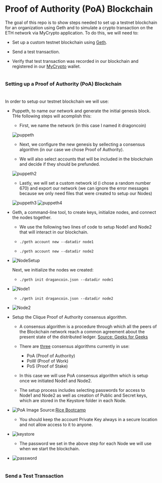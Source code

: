 #
# Proof of Authority (PoA) Blockchain 


The goal of this repo is to show steps needed to set up a testnet blockchain for an organization using Geth and to simulate a crypto transaction on the ETH network via MyCrypto application. To do this, we will need to:


* Set up a custom testnet blockchain using [Geth](https://geth.ethereum.org/).


* Send a test transaction.

* Verify that test transaction was recorded in our blockchain and registered in our [MyCrypto](https://mycrypto.com/account) wallet.

#
### Setting up a Proof of Authority (PoA) Blockchain
#
In order to setup our testnet blockchain we will use:

* Puppeth, to name our network and generate the initial genesis block. THe following steps will acomplish this:

    * First, we name the network (in this case I named it dragoncoin)

    ![puppeth](images/Screen_Shot1.png)

    * Next, we configure the new genesis by sellecting a consensus algorithm (in our case we chose Proof of Authority).

    * We will also select accounts that will be included in the blockchain and decide if they should be prefunded.

    ![puppeth2](images/Screen_Shot2.png)

    * Lastly, we will set a custom network id (i chose a random number 670) and export our network (we can ignore the error messages because we only need files that were created to setup our Nodes)

    ![puppeth3](images/Screen_Shot3.png)
    ![puppeth4](images/Screen_Shot4.png)


* Geth, a command-line tool, to create keys, initialize nodes, and connect the nodes together.

    * We use the following two lines of code to setup Node1 and Node2 that will interact in our blockchain.

    * `./geth account new --datadir node1`
    * `./geth account new --datadir node2`

* ![NodeSetup](images/Screen_Shot7.png)

    Next, we initialize the nodes we created:

    * `./geth init dragancoin.json --datadir node1`

* ![Node1](images/Screen_Shot5.png)

    * `./geth init dragancoin.json --datadir node2`

* ![Node2](images/Screen_Shot6.png)

* Setup the Clique Proof of Authority consensus algorithm.

    * A consensus algorithm is a procedure through which all the peers of the Blockchain network reach a common agreement about the present state of the distributed ledger. [Source: Geeks for Geeks](https://www.geeksforgeeks.org/consensus-algorithms-in-blockchain/)

    * There are [three](https://www.geeksforgeeks.org/consensus-algorithms-in-blockchain/) consensus algorithms currently in use:
    
        * PoA (Proof of Authority) 
        * PoW (Proof of Work)
        * PoS (Proof of Stake)

    * In this case we will use PoA consensus algorithm which is setup once we initiated Node1 and Node2. 

    * The setup process includes selecting passwords for access to Node1 and Node2 as well as creation of Public and Secret keys, which are stored in the Keystore folder in each Node.

* ![PoA](images/Screen_Shot8.png)
Image Source:[Rice Bootcamp](https://rice.bootcampcontent.com/Rice-Coding-Bootcamp/rice-hou-fin-pt-09-2020)

    * You should keep the account Private Key always in a secure location and not allow access to it to anyone.

* ![keystore](images/Screen_Shot9.png)

    * The password we set in the above step for each Node we will use when we start the blockchain.

* ![password](images/Screen_Shot10.png)

#
### Send a Test Transaction
#



